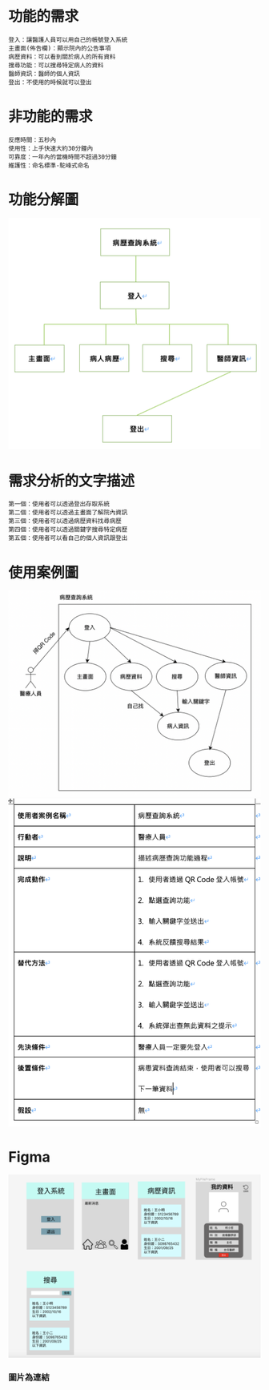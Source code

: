 # 功能的需求
    登入：讓醫護人員可以用自己的帳號登入系統
    主畫面(佈告欄)：顯示院內的公告事項
    病歷資料：可以看到關於病人的所有資料
    搜尋功能：可以搜尋特定病人的資料
    醫師資訊：醫師的個人資訊
    登出：不使用的時候就可以登出

# 非功能的需求
    反應時間：五秒內
    使用性：上手快速大約30分鐘內
    可靠度：一年內的當機時間不超過30分鐘
    維護性：命名標準-駝峰式命名
  
# 功能分解圖
![功能分解圖](功能分解圖.jpg "功能分解圖")

# 需求分析的文字描述
    第一個：使用者可以透過登出存取系統
    第二個：使用者可以透過主畫面了解院內資訊
    第三個：使用者可以透過病歷資料找尋病歷
    第四個：使用者可以透過關鍵字搜尋特定病歷
    第五個：使用者可以看自己的個人資訊跟登出

# 使用案例圖
![使用案例圖1](使用案例圖1.jpg "使用案例圖1")
![使用案例圖](使用案例圖.jpg "使用案例圖")

# Figma
[![UI](UI.png)]([https://www.youtube.com/watch?v=sSm2dRarhPo](https://www.figma.com/file/gzyJWtWJhCb2IjT2lqfUW1/%E7%B3%BB%E7%B5%B1%E5%88%86%E6%9E%90?type=design&node-id=0%3A1&mode=design&t=VW21jEQmVK1BvHHB-1)https://www.figma.com/file/gzyJWtWJhCb2IjT2lqfUW1/%E7%B3%BB%E7%B5%B1%E5%88%86%E6%9E%90?type=design&node-id=0%3A1&mode=design&t=VW21jEQmVK1BvHHB-1)
### 圖片為連結

